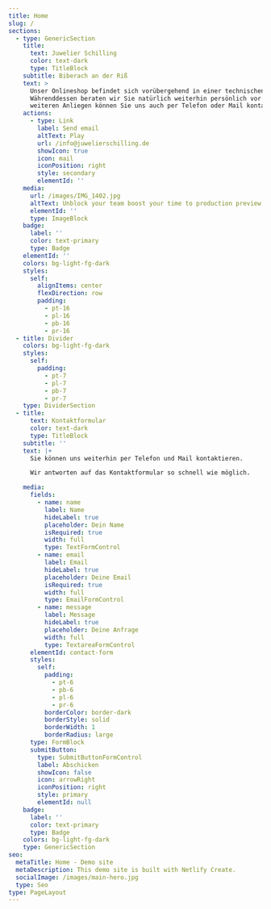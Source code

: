 ```yaml
---
title: Home
slug: /
sections:
  - type: GenericSection
    title:
      text: Juwelier Schilling
      color: text-dark
      type: TitleBlock
    subtitle: Biberach an der Riß
    text: >
      Unser Onlineshop befindet sich vorübergehend in einer technischen Wartung.
      Währenddessen beraten wir Sie natürlich weiterhin persönlich vor Ort. Bei
      weiteren Anliegen können Sie uns auch per Telefon oder Mail kontaktieren. 
    actions:
      - type: Link
        label: Send email
        altText: Play
        url: /info@juwelierschilling.de
        showIcon: true
        icon: mail
        iconPosition: right
        style: secondary
        elementId: ''
    media:
      url: /images/IMG_1402.jpg
      altText: Unblock your team boost your time to production preview
      elementId: ''
      type: ImageBlock
    badge:
      label: ''
      color: text-primary
      type: Badge
    elementId: ''
    colors: bg-light-fg-dark
    styles:
      self:
        alignItems: center
        flexDirection: row
        padding:
          - pt-16
          - pl-16
          - pb-16
          - pr-16
  - title: Divider
    colors: bg-light-fg-dark
    styles:
      self:
        padding:
          - pt-7
          - pl-7
          - pb-7
          - pr-7
    type: DividerSection
  - title:
      text: Kontaktformular
      color: text-dark
      type: TitleBlock
    subtitle: ''
    text: |+
      Sie können uns weiterhin per Telefon und Mail kontaktieren. 

      Wir antworten auf das Kontaktformular so schnell wie möglich.

    media:
      fields:
        - name: name
          label: Name
          hideLabel: true
          placeholder: Dein Name
          isRequired: true
          width: full
          type: TextFormControl
        - name: email
          label: Email
          hideLabel: true
          placeholder: Deine Email
          isRequired: true
          width: full
          type: EmailFormControl
        - name: message
          label: Message
          hideLabel: true
          placeholder: Deine Anfrage
          width: full
          type: TextareaFormControl
      elementId: contact-form
      styles:
        self:
          padding:
            - pt-6
            - pb-6
            - pl-6
            - pr-6
          borderColor: border-dark
          borderStyle: solid
          borderWidth: 1
          borderRadius: large
      type: FormBlock
      submitButton:
        type: SubmitButtonFormControl
        label: Abschicken
        showIcon: false
        icon: arrowRight
        iconPosition: right
        style: primary
        elementId: null
    badge:
      label: ''
      color: text-primary
      type: Badge
    colors: bg-light-fg-dark
    type: GenericSection
seo:
  metaTitle: Home - Demo site
  metaDescription: This demo site is built with Netlify Create.
  socialImage: /images/main-hero.jpg
  type: Seo
type: PageLayout
---
```

